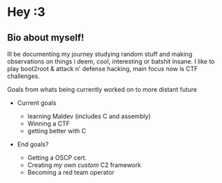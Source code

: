 # Hey :3
## Bio about myself!

Ill be documenting my journey studying random stuff and making observations on things i deem, cool, interesting or batshit insane.
I like to play boot2root & attack n' defense hacking, main focus now is CTF challenges.

Goals from whats being currently worked on to more distant future
- Current goals
	- learning Maldev (includes C and assembly)
 	- Winning a CTF
  	- getting better with C 	

- End goals?
  	- Getting a OSCP cert.
	- Creating _my own custom_ C2 framework
 	- Becoming a red team operator
